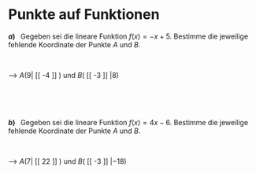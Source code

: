 <!--
version:  0.0.1

language: de

@style
input {
    text-align: center;
}

.flex-container {
    display: flex;
    flex-wrap: wrap;
    align-items: stretch;
    gap: 20px;
}

.flex-child {
    flex: 1;
    min-width: 350px;
    margin-right: 20px;
}

@media (max-width: 400px) {
    .flex-child {
        flex: 100%;
        margin-right: 0;
    }
}
@end

formula: \carry   \textcolor{red}{\scriptsize #1}
formula: \digit   \rlap{\carry{#1}}\phantom{#2}#2
formula: \permil  \text{‰}

import: https://raw.githubusercontent.com/LiaTemplates/Tikz-Jax/main/README.md

script: https://cdn.jsdelivr.net/gh/LiaTemplates/Tikz-Jax@main/dist/index.js


tags: lineare Funktionen, Negative Zahlen, leicht, niedrig, Angeben

comment: Welche Koordinate gehört zu diesem Punkt auf der Funktion?

author: Martin Lommatzsch

-->




# Punkte auf Funktionen



<section class="flex-container">

<div class="flex-child">

__$a)\;\;$__ Gegeben sei die lineare Funktion $f(x) = -x+5$. Bestimme die jeweilige fehlende Koordinate der Punkte $A$ und $B$. 

<br>

--> $A(9|$ [[  -4  ]] $)$ und $B($ [[  -3  ]] $|8)$

<br>
<br>
<br>

</div>

</section>


<section class="flex-container">

<div class="flex-child">

__$b)\;\;$__ Gegeben sei die lineare Funktion $f(x) = 4x-6$. Bestimme die jeweilige fehlende Koordinate der Punkte $A$ und $B$. 

<br>

--> $A(7|$ [[  22  ]] $)$ und $B($ [[  -3  ]] $|-18)$

<br>
<br>
<br>

</div>

</section>
